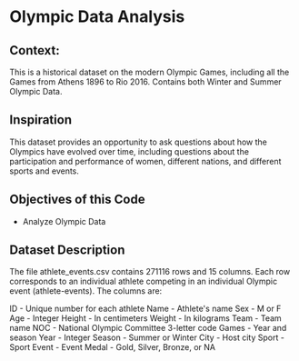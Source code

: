 # Olympic Data Analysis

## Context:
This is a historical dataset on the modern Olympic Games, including all the Games from Athens 1896 to Rio 2016.
Contains both Winter and Summer Olympic Data.

## Inspiration
This dataset provides an opportunity to ask questions about how the Olympics have evolved over time, including questions about the participation and performance of women, different nations, and different sports and events.

## Objectives of this Code
  + Analyze Olympic Data
  
## Dataset Description
The file athlete_events.csv contains 271116 rows and 15 columns. Each row corresponds to an individual athlete competing in an individual Olympic event (athlete-events). The columns are:

ID - Unique number for each athlete
Name - Athlete's name
Sex - M or F
Age - Integer
Height - In centimeters
Weight - In kilograms
Team - Team name
NOC - National Olympic Committee 3-letter code
Games - Year and season
Year - Integer
Season - Summer or Winter
City - Host city
Sport - Sport
Event - Event
Medal - Gold, Silver, Bronze, or NA

  
